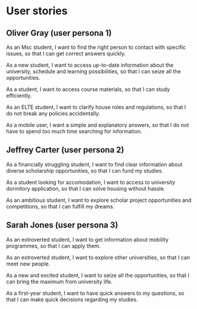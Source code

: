 # User stories

## Oliver Gray (user persona 1)

As an Msc student, I want to find the right person to contact with specific issues, so that I can get correct answers quickly.

As a new student, I want to access up-to-date information about the university, schedule and learning possibilities, so that I can seize all the opportunities.

As a student, I want to access course materials, so that I can study efficiently.

As an ELTE student, I want to clarify house roles and regulations, so that I do not break any policies accidentally.

As a mobile user, I want a simple and explanatory answers, so that I do not have to spend too much time searching for information.

## Jeffrey Carter (user persona 2)

As a financially struggling student, I want to find clear information about diverse scholarship opportunities, so that I can fund my studies.

As a student looking for accomodation, I want to access to university dormitory application, so that I can solve housing without hassle.

As an ambitious student, I want to explore scholar project opportunities and competitions, so that I can fulfill my dreams.

## Sarah Jones (user persona 3)

As an extroverted student, I want to get information about mobility programmes, so that I can apply them.

As an extroverted student, I want to explore other universities, so that I can meet new people.

As a new and excited student, I want to seize all the opportunities, so that I can bring the maximum from university life.

As a first-year student, I want to have quick answers to my questions, so that I can make quick decisions regarding my studies.